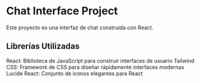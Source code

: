 # Chat Interface Project
Este proyecto es una interfaz de chat construida con React.

## Librerías Utilizadas
React: Biblioteca de JavaScript para construir interfaces de usuario
Tailwind CSS: Framework de CSS para diseñar rápidamente interfaces modernas
Lucide React: Conjunto de iconos elegantes para React
